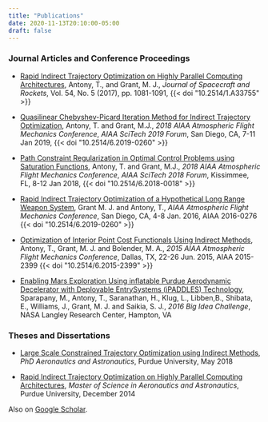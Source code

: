 ```yaml
---
title: "Publications"
date: 2020-11-13T20:10:00-05:00
draft: false
---
```


### Journal Articles and Conference Proceedings
* [Rapid Indirect Trajectory Optimization on Highly Parallel Computing Architectures](/pdf/tantony_rapid_2017.pdf), Antony, T., and Grant, M. J., *Journal of Spacecraft and Rockets*, Vol. 54,  No. 5 (2017),  pp. 1081-1091, {{< doi "10.2514/1.A33755" >}}

* [Quasilinear Chebyshev-Picard Iteration Method for Indirect Trajectory Optimization](/pdf/tantony_qcpi_2019.pdf), Antony, T. and Grant, M.J., *2018 AIAA Atmospheric Flight Mechanics Conference*, *AIAA SciTech 2019 Forum*, San Diego, CA, 7-11 Jan 2019, {{< doi "10.2514/6.2019-0260" >}}

* [Path Constraint Regularization in Optimal Control Problems using Saturation Functions](/pdf/tantony_satfcn_2018.pdf), Antony, T. and Grant, M.J., *2018 AIAA Atmospheric Flight Mechanics Conference*, *AIAA SciTech 2018 Forum*, Kissimmee, FL, 8-12 Jan 2018, {{< doi "10.2514/6.2018-0018" >}}

* [Rapid Indirect Trajectory Optimization of a Hypothetical Long Range Weapon System](/pdf/grant_longrange_2016.pdf), Grant M. J. and Antony, T., *AIAA Atmospheric Flight Mechanics Conference*, San Diego, CA, 4-8 Jan. 2016, AIAA 2016-0276 {{< doi "10.2514/6.2019-0260" >}}

* [Optimization of Interior Point Cost Functionals Using Indirect Methods](/pdf/tantony_ipcost_2015.pdf), Antony, T., Grant, M. J. and Bolender, M. A., *2015 AIAA Atmospheric Flight Mechanics Conference*, Dallas, TX, 22-26 Jun. 2015, AIAA 2015-2399 {{< doi "10.2514/6.2015-2399" >}}

<!-- * "A Generalized Adaptive Chebyshev-Picard Iteration Method for Solution to Two-Point Boundary Value Problems", Antony, T. and Grant, M.J., *3rd Annual Meeting of the AFRL Mathematical Modeling and Optimization Institute*, Shalimar FL, 27-31 Jul. 2015 -->

* [Enabling Mars Exploration Using inflatable Purdue Aerodynamic Decelerator with Deployable EntrySystems (iPADDLES) Technology](/pdf/ipaddles_2016.pdf), Sparapany, M., Antony, T., Saranathan, H., Klug, L., Libben,B., Shibata, E., Williams, J., Grant, M. J. and Saikia, S. J., *2016 Big Idea Challenge*, NASA Langley Research Center, Hampton, VA

### Theses and Dissertations

* [Large Scale Constrained Trajectory Optimization using Indirect Methods](/pdf/tantony_phdthesis.pdf), *PhD Aeronautics and Astronautics*, Purdue University, May 2018

* [Rapid Indirect Trajectory Optimization on Highly Parallel Computing Architectures](/pdf/tantony_msthesis.pdf), *Master of Science in Aeronautics and Astronautics*, Purdue University, December 2014

Also on [Google Scholar](https://scholar.google.com/citations?hl=en&user=UxT0v5MAAAAJ).